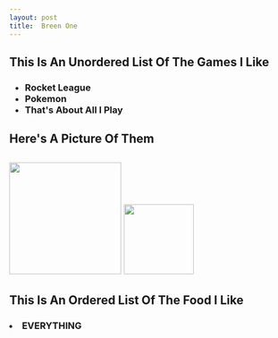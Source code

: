 ```yaml
---
layout: post
title:  Breen One
---
```

<html>
<head>
<title>
<p>
<h1>This Is Me</h1>
</title>
<h2>This Is An Unordered List Of The Games I Like</h2>
<h3>
<ul>
<li>
Rocket League
</li>
<li>
Pokemon
</li>
<li>
That's About All I Play
</li>
</ul>
</h3>
<h2>Here's A Picture Of Them<h2>
 <img src="http://vignette1.wikia.nocookie.net/adventuretimewithfinnandjake/images/c/c2/Pokemon-logo.jpg/revision/latest?cb=20130307192515" width="200px"/>
 <img src="http://vignette1.wikia.nocookie.net/rocketleague/images/3/32/Rocket_League_Logo.png/revision/latest?cb=20150611180530" width="125px"/>
 <br>
<body>
<h2>This Is An Ordered List Of The Food I Like</h2>
<h3>
<ol>
</ol>
<li>
EVERYTHING
</li>
</h3>
</body>

